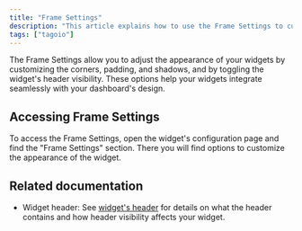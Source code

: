 ```yaml
---
title: "Frame Settings"
description: "This article explains how to use the Frame Settings to customize the appearance of widgets — including corners, padding, shadows, and header visibility — and how to access these options from a widget's configuration page."
tags: ["tagoio"]
---
```


The Frame Settings allow you to adjust the appearance of your widgets by customizing the corners, padding, and shadows, and by toggling the widget's header visibility. These options help your widgets integrate seamlessly with your dashboard's design.

<!-- Image placeholder removed for build -->

## Accessing Frame Settings
To access the Frame Settings, open the widget's configuration page and find the "Frame Settings" section. There you will find options to customize the appearance of the widget.

<!-- Image placeholder removed for build -->

## Related documentation
- Widget header: See [widget's header](link-to-widget-header) for details on what the header contains and how header visibility affects your widget.